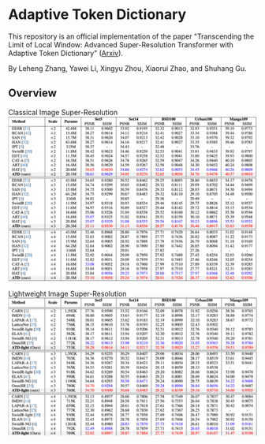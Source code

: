 # Adaptive Token Dictionary

This repository is an official implementation of the paper "Transcending the Limit of Local Window: Advanced Super-Resolution Transformer with Adaptive Token Dictionary" ([Arxiv](https://arxiv.org/abs/2401.08209)).

By Leheng Zhang, Yawei Li, Xingyu Zhou, Xiaorui Zhao, and Shuhang Gu.

## Overview

Classical Image Super-Resolution
![classical image sr](/figures/classical.png)

Lightweight Image Super-Resolution
![lightweight image sr](/figures/lightweight.png)

